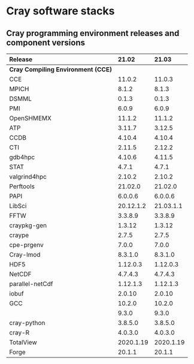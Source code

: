 # Cray software stacks

## Cray programming environment releases and component versions

| Release         | 21.02     | 21.03     |
|:----------------|:----------|:----------|
| **Cray Compiling Environment (CCE)**   ||
| CCE             | 11.0.2    | 11.0.3    |
| MPICH           | 8.1.2     | 8.1.3     |
| DSMML           | 0.1.3     | 0.1.3     |
| PMI             | 6.0.9     | 6.0.9     |
| OpenSHMEMX      | 11.1.2    | 11.1.2    |
| ATP             | 3.11.7    | 3.12.5    |
| CCDB            | 4.10.4    | 4.10.4    |
| CTI             | 2.11.5    | 2.12.2    |
| gdb4hpc         | 4.10.6    | 4.11.5    |
| STAT            | 4.7.1     | 4.7.1     |
| valgrind4hpc    | 2.10.2    | 2.10.2    |
| Perftools       | 21.02.0   | 21.02.0   |
| PAPI            | 6.0.0.6   | 6.0.0.6   |
| LibSci          | 20.12.1.2 | 21.03.1.1 |
| FFTW            | 3.3.8.9   | 3.3.8.9   |
| craypkg-gen     | 1.3.12    | 1.3.12    |
| craype          | 2.7.5     | 2.7.5     |
| cpe-prgenv      | 7.0.0     | 7.0.0     |
| Cray-lmod       | 8.3.1.0   | 8.3.1.0   |
| HDF5            | 1.12.0.3  | 1.12.0.3  |
| NetCDF          | 4.7.4.3   | 4.7.4.3   |
| parallel-netCdf | 1.12.1.3  | 1.12.1.3  |
| iobuf           | 2.0.10    | 2.0.10    |
| GCC             | 10.2.0    | 10.2.0    |
|                 | 9.3.0     | 9.3.0     |
| cray-python     | 3.8.5.0   | 3.8.5.0   |
| cray-R          | 4.0.3.0   | 4.0.3.0   |
| TotalView       | 2020.1.19 | 2020.1.19 |
| Forge           | 20.1.1    | 20.1.1    |


